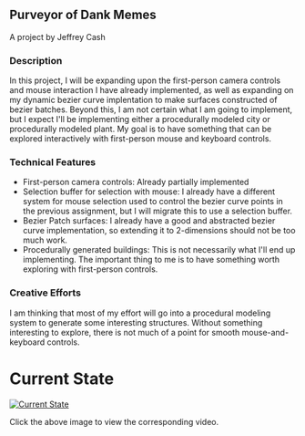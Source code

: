 ## Purveyor of Dank Memes
A project by Jeffrey Cash

### Description

In this project, I will be expanding upon the first-person camera controls and mouse interaction I have already implemented, as well as expanding on my dynamic bezier curve implentation to make surfaces constructed of bezier batches. Beyond this, I am not certain what I am going to implement, but I expect I'll be implementing either a procedurally modeled city or procedurally modeled plant. My goal is to have something that can be explored interactively with first-person mouse and keyboard controls.

### Technical Features

- First-person camera controls: Already partially implemented
- Selection buffer for selection with mouse: I already have a different system for mouse selection used to control the bezier curve points in the previous assignment, but I will migrate this to use a selection buffer.
- Bezier Patch surfaces: I already have a good and abstracted bezier curve implementation, so extending it to 2-dimensions should not be too much work.
- Procedurally generated buildings: This is not necessarily what I'll end up implementing. The important thing to me is to have something worth exploring with first-person controls.



### Creative Efforts

I am thinking that most of my effort will go into a procedural modeling system to generate some interesting structures. Without something interesting to explore, there is not much of a point for smooth mouse-and-keyboard controls.


# Current State

[![Current State](https://i1.ytimg.com/vi/-WkusEeEhEo/hqdefault.jpg)](https://youtu.be/-WkusEeEhEo)

Click the above image to view the corresponding video.
